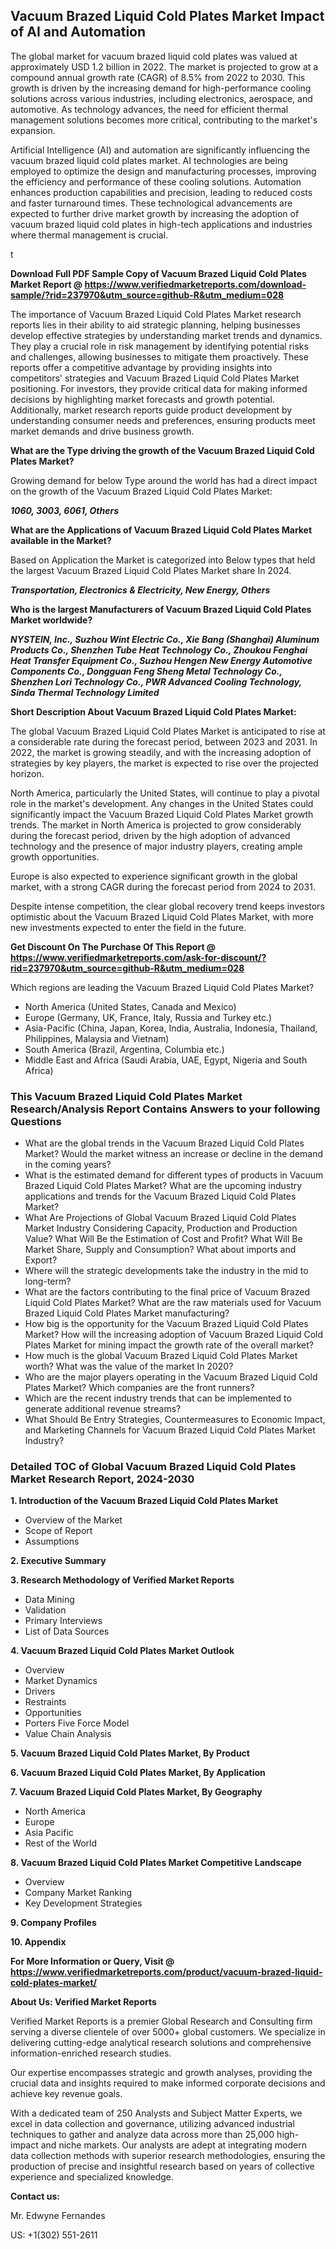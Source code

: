 <h2>Vacuum Brazed Liquid Cold Plates Market Impact of AI and Automation</h2><p>The global market for vacuum brazed liquid cold plates was valued at approximately USD 1.2 billion in 2022. The market is projected to grow at a compound annual growth rate (CAGR) of 8.5% from 2022 to 2030. This growth is driven by the increasing demand for high-performance cooling solutions across various industries, including electronics, aerospace, and automotive. As technology advances, the need for efficient thermal management solutions becomes more critical, contributing to the market's expansion.</p><p>Artificial Intelligence (AI) and automation are significantly influencing the vacuum brazed liquid cold plates market. AI technologies are being employed to optimize the design and manufacturing processes, improving the efficiency and performance of these cooling solutions. Automation enhances production capabilities and precision, leading to reduced costs and faster turnaround times. These technological advancements are expected to further drive market growth by increasing the adoption of vacuum brazed liquid cold plates in high-tech applications and industries where thermal management is crucial.</p>t</p><p id="" class=""><strong>Download Full PDF Sample Copy of Vacuum Brazed Liquid Cold Plates Market Report @ <a href="https://www.verifiedmarketreports.com/download-sample/?rid=237970&utm_source=github-R&utm_medium=028" target="_blank">https://www.verifiedmarketreports.com/download-sample/?rid=237970&utm_source=github-R&utm_medium=028</a></strong></p><p>The importance of&nbsp;Vacuum Brazed Liquid Cold Plates Market research reports lies in their ability to aid strategic planning, helping businesses develop effective strategies by understanding market trends and dynamics. They play a crucial role in risk management by identifying potential risks and challenges, allowing businesses to mitigate them proactively. These reports offer a competitive advantage by providing insights into competitors' strategies and Vacuum Brazed Liquid Cold Plates Market positioning. For investors, they provide critical data for making informed decisions by highlighting market forecasts and growth potential. Additionally, market research reports guide product development by understanding consumer needs and preferences, ensuring products meet market demands and drive business growth.</p><p><strong>What are the&nbsp;Type driving the growth of the Vacuum Brazed Liquid Cold Plates Market?</strong></p><p id="" class="">Growing demand for below Type around the world has had a direct impact on the growth of the Vacuum Brazed Liquid Cold Plates Market:</p><em><strong>1060, 3003, 6061, Others</strong></em></p><strong>What are the&nbsp;Applications&nbsp;of Vacuum Brazed Liquid Cold Plates Market available in the Market?</strong></p><p id="" class="">Based on Application the Market is categorized into Below types that held the largest Vacuum Brazed Liquid Cold Plates Market share In 2024.</p><em><strong>Transportation, Electronics & Electricity, New Energy, Others</strong></em></p><strong>Who is the largest Manufacturers of Vacuum Brazed Liquid Cold Plates Market worldwide?</strong></p><p><em><strong>NYSTEIN, Inc., Suzhou Wint Electric Co., Xie Bang (Shanghai) Aluminum Products Co., Shenzhen Tube Heat Technology Co., Zhoukou Fenghai Heat Transfer Equipment Co., Suzhou Hengen New Energy Automotive Components Co., Dongguan Feng Sheng Metal Technology Co., Shenzhen Lori Technology Co., PWR Advanced Cooling Technology, Sinda Thermal Technology Limited</strong></em></p><p id="" class=""><strong>Short Description About Vacuum Brazed Liquid Cold Plates Market:</strong></p><p>The global Vacuum Brazed Liquid Cold Plates Market is anticipated to rise at a considerable rate during the forecast period, between 2023 and 2031. In 2022, the market is growing steadily, and with the increasing adoption of strategies by key players, the market is expected to rise over the projected horizon.</p><p>North America, particularly the United States, will continue to play a pivotal role in the market's development. Any changes in the United States could significantly impact the Vacuum Brazed Liquid Cold Plates Market growth trends. The market in North America is projected to grow considerably during the forecast period, driven by the high adoption of advanced technology and the presence of major industry players, creating ample growth opportunities.</p><p>Europe is also expected to experience significant growth in the global market, with a strong CAGR during the forecast period from 2024 to 2031.</p><p>Despite intense competition, the clear global recovery trend keeps investors optimistic about the Vacuum Brazed Liquid Cold Plates Market, with more new investments expected to enter the field in the future.</p><p id="" class=""><strong>Get Discount On The Purchase Of This Report @ <a href="https://www.verifiedmarketreports.com/ask-for-discount/?rid=237970&utm_source=github-R&utm_medium=028" target="_blank">https://www.verifiedmarketreports.com/ask-for-discount/?rid=237970&utm_source=github-R&utm_medium=028</a></strong></p>Which regions are leading the Vacuum Brazed Liquid Cold Plates Market?</p><ul><li>North America (United States, Canada and Mexico)</li><li>Europe (Germany, UK, France, Italy, Russia and Turkey etc.)</li><li>Asia-Pacific (China, Japan, Korea, India, Australia, Indonesia, Thailand, Philippines, Malaysia and Vietnam)</li><li>South America (Brazil, Argentina, Columbia etc.)</li><li>Middle East and Africa (Saudi Arabia, UAE, Egypt, Nigeria and South Africa)</li></ul><h3 id="" class="">This Vacuum Brazed Liquid Cold Plates Market Research/Analysis Report Contains Answers to your following Questions</h3><ul><li>What are the global trends in the Vacuum Brazed Liquid Cold Plates Market? Would the market witness an increase or decline in the demand in the coming years?</li><li>What is the estimated demand for different types of products in Vacuum Brazed Liquid Cold Plates Market? What are the upcoming industry applications and trends for the Vacuum Brazed Liquid Cold Plates Market?</li><li>What Are Projections of Global Vacuum Brazed Liquid Cold Plates Market Industry Considering Capacity, Production and Production Value? What Will Be the Estimation of Cost and Profit? What Will Be Market Share, Supply and Consumption? What about imports and Export?</li><li>Where will the strategic developments take the industry in the mid to long-term?</li><li>What are the factors contributing to the final price of Vacuum Brazed Liquid Cold Plates Market? What are the raw materials used for Vacuum Brazed Liquid Cold Plates Market manufacturing?</li><li>How big is the opportunity for the Vacuum Brazed Liquid Cold Plates Market? How will the increasing adoption of Vacuum Brazed Liquid Cold Plates Market for mining impact the growth rate of the overall market?</li><li>How much is the global Vacuum Brazed Liquid Cold Plates Market worth? What was the value of the market In 2020?</li><li>Who are the major players operating in the Vacuum Brazed Liquid Cold Plates Market? Which companies are the front runners?</li><li>Which are the recent industry trends that can be implemented to generate additional revenue streams?</li><li>What Should Be Entry Strategies, Countermeasures to Economic Impact, and Marketing Channels for Vacuum Brazed Liquid Cold Plates Market Industry?</li></ul><h3 id="" class="">Detailed TOC of Global Vacuum Brazed Liquid Cold Plates Market Research Report, 2024-2030</h3><p id="" class=""><strong>1. Introduction of the Vacuum Brazed Liquid Cold Plates Market</strong></p><ul><li>Overview of the Market</li><li>Scope of Report</li><li>Assumptions</li></ul><p id="" class=""><strong>2. Executive Summary</strong></p><p id="" class=""><strong>3. Research Methodology of Verified Market Reports</strong></p><ul><li>Data Mining</li><li>Validation</li><li>Primary Interviews</li><li>List of Data Sources</li></ul><p id="" class=""><strong>4. Vacuum Brazed Liquid Cold Plates Market Outlook</strong></p><ul><li>Overview</li><li>Market Dynamics</li><li>Drivers</li><li>Restraints</li><li>Opportunities</li><li>Porters Five Force Model</li><li>Value Chain Analysis</li></ul><p id="" class=""><strong>5. Vacuum Brazed Liquid Cold Plates Market, By Product</strong></p><p id="" class=""><strong>6. Vacuum Brazed Liquid Cold Plates Market, By Application</strong></p><p id="" class=""><strong>7. Vacuum Brazed Liquid Cold Plates Market, By Geography</strong></p><ul><li>North America</li><li>Europe</li><li>Asia Pacific</li><li>Rest of the World</li></ul><p id="" class=""><strong>8. Vacuum Brazed Liquid Cold Plates Market Competitive Landscape</strong></p><ul><li>Overview</li><li>Company Market Ranking</li><li>Key Development Strategies</li></ul><p id="" class=""><strong>9. Company Profiles</strong></p><p id="" class=""><strong>10. Appendix</strong></p><p id="" class=""><strong>For More Information or Query, Visit @ <a href="https://www.verifiedmarketreports.com/product/vacuum-brazed-liquid-cold-plates-market/" target="_blank">https://www.verifiedmarketreports.com/product/vacuum-brazed-liquid-cold-plates-market/</a></strong></p><p id="" class=""><strong>About Us: Verified Market Reports</strong></p><p id="" class="">Verified Market Reports is a premier Global Research and Consulting firm serving a diverse clientele of over 5000+ global customers. We specialize in delivering cutting-edge analytical research solutions and comprehensive information-enriched research studies.</p><p id="" class="">Our expertise encompasses strategic and growth analyses, providing the crucial data and insights required to make informed corporate decisions and achieve key revenue goals.</p><p id="" class="">With a dedicated team of 250 Analysts and Subject Matter Experts, we excel in data collection and governance, utilizing advanced industrial techniques to gather and analyze data across more than 25,000 high-impact and niche markets. Our analysts are adept at integrating modern data collection methods with superior research methodologies, ensuring the production of precise and insightful research based on years of collective experience and specialized knowledge.</p><p id="" class=""><strong>Contact us:</strong></p><p id="" class="">Mr. Edwyne Fernandes</p><p id="" class="">US: +1(302) 551-2611</p>